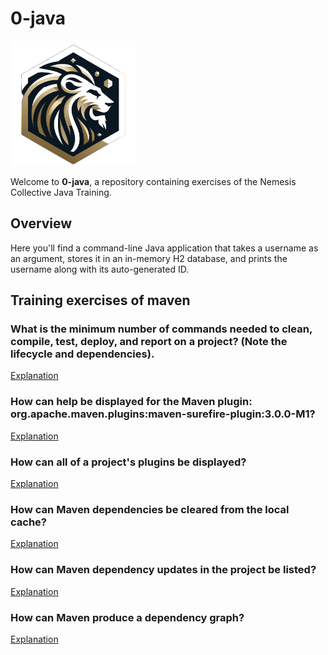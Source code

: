 # 0-java

![0-java-header](assets/SD.png)

Welcome to **0-java**, a repository containing exercises of the Nemesis Collective Java Training.

## Overview

Here you'll find a command-line Java application that takes a username as an argument, stores it in an in-memory H2 database, and prints the username along with its auto-generated ID.

## Training exercises of maven

### What is the minimum number of commands needed to clean, compile, test, deploy, and report on a project? (Note the lifecycle and dependencies).

[Explanation](./exercises/maven-lifecycle.md)

### How can help be displayed for the Maven plugin: org.apache.maven.plugins:maven-surefire-plugin:3.0.0-M1?

[Explanation](./exercises/help-for-plugins.md)

### How can all of a project's plugins be displayed?

[Explanation](./exercises/show-plugins.md)

### How can Maven dependencies be cleared from the local cache?

[Explanation](./exercises/dependencies-clean-cache.md)

### How can Maven dependency updates in the project be listed?

[Explanation](./exercises/display-dependencies-updates.md)

### How can Maven produce a dependency graph?

[Explanation](./exercises/dependency-graph.md)